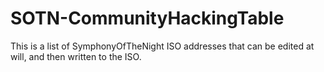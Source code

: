 # SOTN-CommunityHackingTable
This is a list of SymphonyOfTheNight ISO addresses that can be edited at will, and then written to the ISO.
